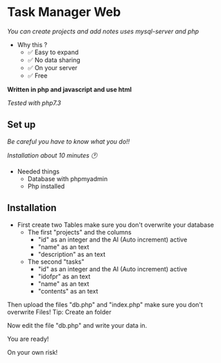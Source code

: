 # Task Manager Web

*You can create projects and add notes uses mysql-server and php*

* Why this ?
    * ✅ Easy to expand
    * ✅ No data sharing
    * ✅ On your server
    * ✅ Free


__Written in php and javascript and use html__

*Tested with php7.3*

## Set up

*Be careful you have to know what you do!!*

*Installation about 10 minutes 🕐*

* Needed things
    * Database with phpmyadmin
    * Php installed

## Installation 

* First create two Tables  make sure you don't overwrite your database
    * The first "projects" and the columns
        * "id" as an integer and the AI (Auto increment) active
        * "name" as an text
        * "description" as an text
    * The second "tasks"
        * "id" as an integer and the AI (Auto increment) active
        * "idofpr" as an text
        * "name" as an text
        * "contents" as an text

Then upload the files "db.php" and "index.php" make sure you don't overwrite Files! Tip: Create an folder

Now edit the file "db.php" and write your data in.

You are ready!



On your own risk!
